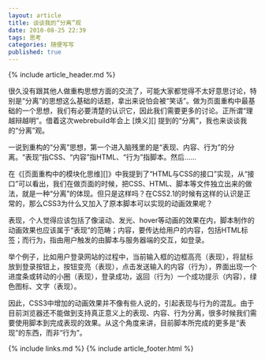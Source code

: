 ```yaml
---
layout: article
title: 谈谈我的“分离”观
date: 2010-08-25 22:39
tags: 思考
categories: 随便写写
published: true
---
```


{% include  article_header.md %}

很久没有跟其他人做重构思想方面的交流了，可能大家都觉得不太好意思讨论，特别是“分离”的思想这么基础的话题，拿出来说怕会被“笑话”。做为页面重构中最基础的一个思想，我们有必要清楚的认识它，因此我们需要更多的讨论。正所谓“理越辩越明”。借着这次webrebuild年会上 [焕义][] 提到的“分离”，我也来谈谈我的“分离”观。

一说到重构的“分离”思想，第一个进入脑残里的是“表现、内容、行为”的分离。“表现”指CSS、“内容”指HTML、“行为”指脚本。然后……

在《[页面重构中的模块化思维][]》中我提到了“HTML与CSS的接口”实现，从“接口”可以看出，我们在做页面的时候，把CSS、HTML、脚本等文件独立出来的做法，就是一种“分离”的体现。但只是这样吗？在CSS2.1的时候有这样的认识是正常的，那么CSS3为什么又加入了原本脚本可以实现的动画效果呢？

表现，个人觉得应该包括了像滚动、发光、hover等动画的效果在内，脚本制作的动画效果也应该属于“表现”的范畴；内容，要传达给用户的内容，包括HTML标签；而行为，指由用户触发的由脚本与服务器端的交互，如登录。

举个例子，比如用户登录网站的过程中，当前输入框的边框高亮（表现），将鼠标放到登录按钮上，按钮变亮（表现），点击发送输入的内容（行为），界面出现一个进度条或转动的小圈（表现），登录成功，返回（行为）一个成功提示（内容），绿色图标、文字（表现）。

因此，CSS3中增加的动画效果并不像有些人说的，引起表现与行为的混乱。由于目前浏览器还不能做到支持真正意义上的表现、内容、行为分离，很多时候我们需要使用脚本到完成表现的效果。从这个角度来讲，目前脚本所完成的更多是“表现”的东西，而非“行为”。

{% include links.md %}
{% include article_footer.html %}
